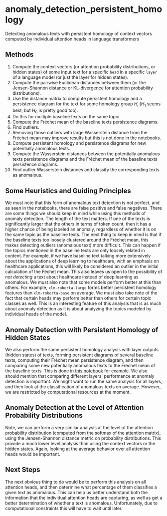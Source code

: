 # anomaly_detection_persistent_homology
Detecting anomalous texts with persistent homology of context vectors computed by individual attention heads in language transformers

## Methods

1. Compute the context vectors (or attention probability distributions, or hidden states) of some input text for a specific `head` in a specific `layer` of a language model (or just the layer for hidden states).
2. Compute the pairwise Euclidean distances between them (or the Jensen-Shannon distance or KL-divergence for attention probability distributions).
3. Use the distance matrix to compute persistent homology and a persistence diagram for the text for some homology group $H_i$ ($H_1$ seems best, but $H_0$ is pretty good too).
4. Do this for multiple baseline texts on the same topic.
5. Compute the Fréchet mean of the baseline texts persistence diagrams.
6. Find outliers.
7. Removing those outliers with large Wasserstein distance from the Fréchet mean may improve results but this is not done in the notebooks. 
8. Compute persistent homology and persistence diagrams for new potentially anomalous texts.
9. Compute the Wasserstein distances between the potentially anomalous texts persistence diagrams and the Fréchet mean of the baseline texts persistence diagrams.
10. Find outlier Wasserstein distances and classify the corresponding texts as anomalous. 

## Some Heuristics and Guiding Principles

We must note that this form of anomalous text detection is not perfect, and as seen in the notebooks, there are false positive and false negatives. There are some things we should keep in mind while using this methods of anomaly detection. The length of the text matters. If one of the texts is significantly larger that the others in terms of token count, then it has a higher chance of being labeled an anomaly, regardless of whether it is on the same topic as the baseline texts. The next thing to keep in mind is that if the baseline texts too loosely clustered around the Fréchet mean, this makes detecting outliers (anomalous text) more difficult. This can happen if the topics mentioned in the baseline texts are only loosely related in content. For example, if we have baseline text talking more extensively about the applications of deep learning to healthcare, with an emphasis on healthcare applications, this will likely be considered an outlier in the initial calculation of the Féchet mean. This also leaves us open to the possibility of *not detecting* a text about healthcare instead of deep learning as anomalous. We must also note that some models perform better at this than others. For example, `xlm-roberta-large` forms better persistent homology features than `xlm-roberta-base` on average. We must also take note of the fact that certain heads may perform better than others for certain topic classes as well. This is an interesting feature of this analysis that is as much about anomaly detection as it is about analyzing the topics modeled by individual heads of the model. 

## Anomaly Detection with Persistent Homology of Hidden States

We also perform the same persistent homology analysis with layer outputs (hidden states) of texts, forming persistent diagrams of several baseline texts, computing their Fréchet mean persistence diagram, and then comparing some new potentially anomalous texts to the Fréchet mean of the baseline texts. This is done in [this notebook](https://github.com/Amelie-Schreiber/anomaly_detection_persistent_homology/blob/main/anomaly_detection_xlm_roberta_large_english_layer_outputs.ipynb) for example. We also should mention that comparing different layers' performance at anomaly detection is important. We might want to run the same analysis for all layers, and then look at the classification of anomalous texts on average. However, we are restricted by computational resources at the moment. 

## Anomaly Detection at the Level of Attention Probability Distributions

Note, we can perform a very similar analysis at the level of the attention probability distribution (computed from the softmax of the attention matrix), using the Jensen-Shannon distance metric on probability distributions. This provide a much lower level analysis than using the context vectors or the hidden states. Again, looking at the average behavior over all attention heads would be important. 

## Next Steps

The next obvious thing to do would be to perform this analysis on all attention heads, and then determine what percentage of them classifies a given text as anomalous. This can help us better understand both the information that the individual attention heads are capturing, as well as get a better determination of whether a text is anomalous. Unfortunately, due to computational constraints this will have to wait until later. 
